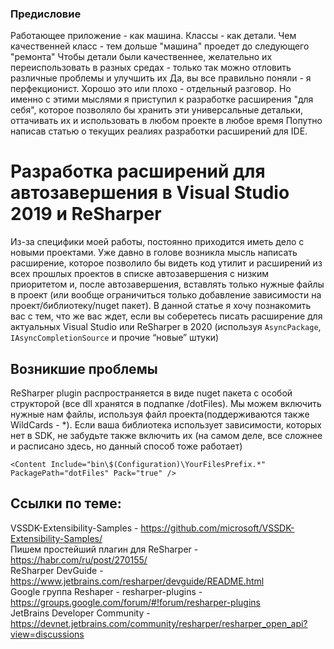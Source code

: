 ### Предисловие
Работающее приложение - как машина. Классы - как детали. Чем качественней класс - тем дольше "машина" проедет до следующего "ремонта"
Чтобы детали были качественнее, желательно их переиспользовать в разных средах - только так можно отловить различные проблемы и улучшить их
Да, вы все правильно поняли - я перфекционист. Хорошо это или плохо - отдельный разговор.
Но именно с этими мыслями я приступил к разработке расширения "для себя", которое позволяло бы хранить эти универсальные детальки, оттачивать их и использовать в любом проекте в любое время
Попутно написав статью о текущих реалиях разработки расширений для IDE.

# Разработка расширений для автозавершения в Visual Studio 2019 и ReSharper

Из-за специфики моей работы, постоянно приходится иметь дело с новыми проектами. 
Уже давно в голове возникла мысль написать расширение, которое позволило бы видеть код утилит и расширений
из всех прошлых проектов в списке автозавершения с низким приоритетом и, после автозавершения, 
вставлять только нужные файлы в проект
(или вообще ограничиться только добавление зависимости на проект/библиотеку/nuget пакет). 
В данной статье я хочу познакомить вас с тем, что же вас ждет, если вы соберетесь писать 
расширение для актуальных Visual Studio или ReSharper в 2020
(используя `AsyncPackage`, `IAsyncCompletionSource` и прочие “новые” штуки)

## Возникшие проблемы
ReSharper plugin распространяется в виде nuget пакета с особой структорой
(все dll хранятся в подпапке /dotFiles). Мы можем включить нужные нам файлы, используя файл проекта(поддерживаются также WildCards - *). 
Если ваша библиотека использует зависимости, которых нет в SDK, не забудьте также включить их
(на самом деле, все сложнее и расписано здесь, но данный способ тоже работает) 
```
<Content Include="bin\$(Configuration)\YourFilesPrefix.*" PackagePath="dotFiles" Pack="true" />
```

## Ссылки по теме:
VSSDK-Extensibility-Samples - https://github.com/microsoft/VSSDK-Extensibility-Samples/ </br>
Пишем простейший плагин для ReSharper - https://habr.com/ru/post/270155/ </br>
ReSharper DevGuide - https://www.jetbrains.com/resharper/devguide/README.html </br>
Google группа Reshaper - resharper-plugins - https://groups.google.com/forum/#!forum/resharper-plugins </br>
JetBrains Developer Community - https://devnet.jetbrains.com/community/resharper/resharper_open_api?view=discussions </br>
